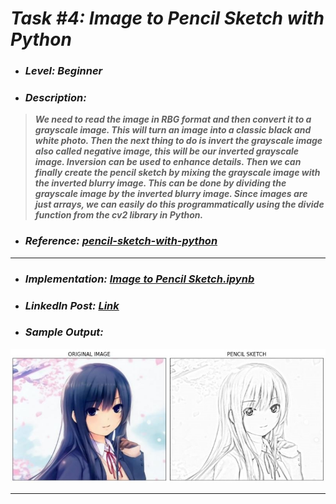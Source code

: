 # _Task #4: Image to Pencil Sketch with Python_ 
* ### _Level: Beginner_
* ### _Description:_
> **_We need to read the image in RBG format and then convert it to a grayscale image. This will turn an image into a classic black and white photo. Then the next thing to do is invert the grayscale image also called negative image, this will be our inverted grayscale image. Inversion can be used to enhance details. Then we can finally create the pencil sketch by mixing the grayscale image with the inverted blurry image. This can be done by dividing the grayscale image by the inverted blurry image. Since images are just arrays, we can easily do this programmatically using the divide function from the cv2 library in Python._**
* ### _Reference: [pencil-sketch-with-python](https://thecleverprogrammer.com/2020/09/30/pencil-sketch-with-python/)_
---
* ### _Implementation: [Image to Pencil Sketch.ipynb](Image%20to%20Pencil%20Sketch.ipynb)_
* ### _LinkedIn Post: [Link](https://www.linkedin.com/posts/sansuthi_lgmvipaug21-internship-letsgrowmore-activity-6828345290278395904-PyR1)_
* ### _Sample Output:_
![](pencil_sketch.JPG)

---
